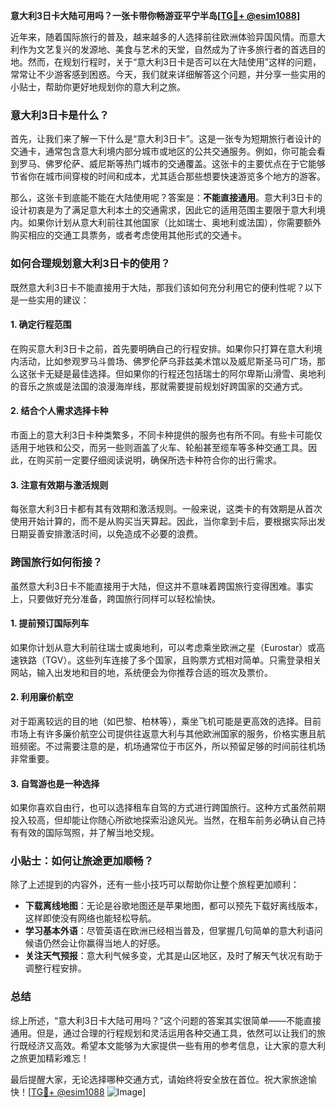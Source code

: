 **意大利3日卡大陆可用吗？一张卡带你畅游亚平宁半岛[[TG💪+ @esim1088](https://t.me/s/esim1088)]**

近年来，随着国际旅行的普及，越来越多的人选择前往欧洲体验异国风情。而意大利作为文艺复兴的发源地、美食与艺术的天堂，自然成为了许多旅行者的首选目的地。然而，在规划行程时，关于“意大利3日卡是否可以在大陆使用”这样的问题，常常让不少游客感到困惑。今天，我们就来详细解答这个问题，并分享一些实用的小贴士，帮助你更好地规划你的意大利之旅。

### 意大利3日卡是什么？

首先，让我们来了解一下什么是“意大利3日卡”。这是一张专为短期旅行者设计的交通卡，通常包含意大利境内部分城市或地区的公共交通服务。例如，你可能会看到罗马、佛罗伦萨、威尼斯等热门城市的交通覆盖。这张卡的主要优点在于它能够节省你在城市间穿梭的时间和成本，尤其适合那些想要快速游览多个地方的游客。

那么，这张卡到底能不能在大陆使用呢？答案是：**不能直接通用**。意大利3日卡的设计初衷是为了满足意大利本土的交通需求，因此它的适用范围主要限于意大利境内。如果你计划从意大利前往其他国家（比如瑞士、奥地利或法国），你需要额外购买相应的交通工具票务，或者考虑使用其他形式的交通卡。

### 如何合理规划意大利3日卡的使用？

既然意大利3日卡不能直接用于大陆，那我们该如何充分利用它的便利性呢？以下是一些实用的建议：

#### 1. 确定行程范围
在购买意大利3日卡之前，首先要明确自己的行程安排。如果你只打算在意大利境内活动，比如参观罗马斗兽场、佛罗伦萨乌菲兹美术馆以及威尼斯圣马可广场，那么这张卡无疑是最佳选择。但如果你的行程还包括瑞士的阿尔卑斯山滑雪、奥地利的音乐之旅或是法国的浪漫海岸线，那就需要提前规划好跨国家的交通方式。

#### 2. 结合个人需求选择卡种
市面上的意大利3日卡种类繁多，不同卡种提供的服务也有所不同。有些卡可能仅适用于地铁和公交，而另一些则涵盖了火车、轮船甚至缆车等多种交通工具。因此，在购买前一定要仔细阅读说明，确保所选卡种符合你的出行需求。

#### 3. 注意有效期与激活规则
每张意大利3日卡都有其有效期和激活规则。一般来说，这类卡的有效期是从首次使用开始计算的，而不是从购买当天算起。因此，当你拿到卡后，要根据实际出发日期妥善安排激活时间，以免造成不必要的浪费。

### 跨国旅行如何衔接？

虽然意大利3日卡不能直接用于大陆，但这并不意味着跨国旅行变得困难。事实上，只要做好充分准备，跨国旅行同样可以轻松愉快。

#### 1. 提前预订国际列车
如果你计划从意大利前往瑞士或奥地利，可以考虑乘坐欧洲之星（Eurostar）或高速铁路（TGV）。这些列车连接了多个国家，且购票方式相对简单。只需登录相关网站，输入出发地和目的地，系统便会为你推荐合适的班次及票价。

#### 2. 利用廉价航空
对于距离较远的目的地（如巴黎、柏林等），乘坐飞机可能是更高效的选择。目前市场上有许多廉价航空公司提供往返意大利与其他欧洲国家的服务，价格实惠且航班频密。不过需要注意的是，机场通常位于市区外，所以预留足够的时间前往机场非常重要。

#### 3. 自驾游也是一种选择
如果你喜欢自由行，也可以选择租车自驾的方式进行跨国旅行。这种方式虽然前期投入较高，但却能让你随心所欲地探索沿途风光。当然，在租车前务必确认自己持有有效的国际驾照，并了解当地交规。

### 小贴士：如何让旅途更加顺畅？

除了上述提到的内容外，还有一些小技巧可以帮助你让整个旅程更加顺利：

- **下载离线地图**：无论是谷歌地图还是苹果地图，都可以预先下载好离线版本，这样即使没有网络也能轻松导航。
- **学习基本外语**：尽管英语在欧洲已经相当普及，但掌握几句简单的意大利语问候语仍然会让你赢得当地人的好感。
- **关注天气预报**：意大利气候多变，尤其是山区地区，及时了解天气状况有助于调整行程安排。

### 总结

综上所述，“意大利3日卡大陆可用吗？”这个问题的答案其实很简单——不能直接通用。但是，通过合理的行程规划和灵活运用各种交通工具，依然可以让我们的旅行既经济又高效。希望本文能够为大家提供一些有用的参考信息，让大家的意大利之旅更加精彩难忘！

最后提醒大家，无论选择哪种交通方式，请始终将安全放在首位。祝大家旅途愉快！[[TG💪+ @esim1088](https://t.me/s/esim1088) ![Image](https://i.postimg.cc/4NQfJmqS/Snipaste-2025-05-13-00-14-12.png)]